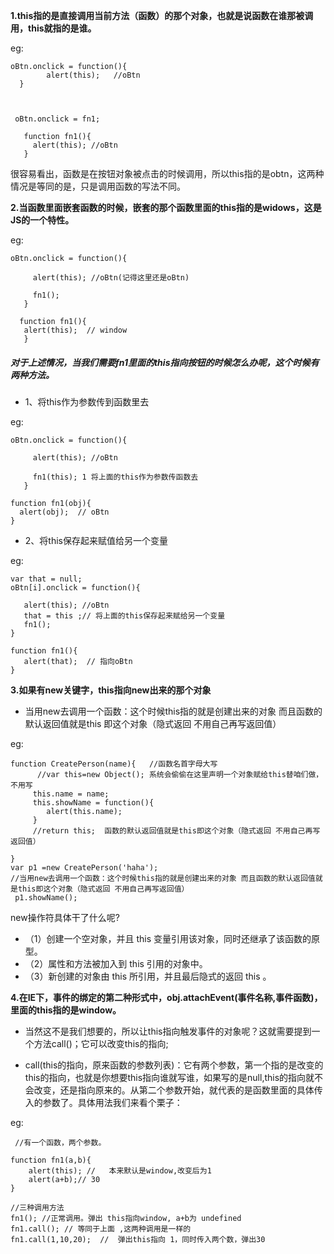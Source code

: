 **1.this指的是直接调用当前方法（函数）的那个对象，也就是说函数在谁那被调用，this就指的是谁。**

eg:
```
oBtn.onclick = function(){ 
        alert(this);   //oBtn
  }

 

 oBtn.onclick = fn1;

   function fn1(){ 
     alert(this); //oBtn
   }
 ```
很容易看出，函数是在按钮对象被点击的时候调用，所以this指的是obtn，这两种情况是等同的是，只是调用函数的写法不同。

**2.当函数里面嵌套函数的时候，嵌套的那个函数里面的this指的是widows，这是JS的一个特性。**

eg:
```
oBtn.onclick = function(){

     alert(this); //oBtn(记得这里还是oBtn)

     fn1(); 
   }

  function fn1(){ 
   alert(this);  // window
   }
```
##### 对于上述情况，当我们需要fn1里面的this指向按钮的时候怎么办呢，这个时候有两种方法。
- 1、将this作为参数传到函数里去

eg:
```
oBtn.onclick = function(){

     alert(this); //oBtn

     fn1(this); 1 将上面的this作为参数传函数去
   }

function fn1(obj){ 
  alert(obj);  // oBtn
}
```
- 2、将this保存起来赋值给另一个变量

eg:
```
var that = null;
oBtn[i].onclick = function(){

   alert(this); //oBtn
   that = this ;// 将上面的this保存起来赋给另一个变量
   fn1();
}

function fn1(){ 
   alert(that);  // 指向oBtn
}
```
**3.如果有new关键字，this指向new出来的那个对象**
- 当用new去调用一个函数：这个时候this指的就是创建出来的对象 而且函数的默认返回值就是this 即这个对象（隐式返回 不用自己再写返回值）

eg:
```
function CreatePerson(name){   //函数名首字母大写
      //var this=new Object(); 系统会偷偷在这里声明一个对象赋给this替咱们做，不用写
     this.name = name; 
     this.showName = function(){ 
        alert(this.name); 
     } 
     //return this;  函数的默认返回值就是this即这个对象（隐式返回 不用自己再写返回值）

} 
var p1 =new CreatePerson('haha'); 
//当用new去调用一个函数：这个时候this指的就是创建出来的对象 而且函数的默认返回值就是this即这个对象（隐式返回 不用自己再写返回值）
 p1.showName();
 ```
 new操作符具体干了什么呢?

- （1）创建一个空对象，并且 this 变量引用该对象，同时还继承了该函数的原型。
- （2）属性和方法被加入到 this 引用的对象中。
- （3）新创建的对象由 this 所引用，并且最后隐式的返回 this 。

**4.在IE下，事件的绑定的第二种形式中，obj.attachEvent(事件名称,事件函数)，里面的this指的是window。**

- 当然这不是我们想要的，所以让this指向触发事件的对象呢？这就需要提到一个方法call()；它可以改变this的指向;

- call(this的指向，原来函数的参数列表)：它有两个参数，第一个指的是改变的this的指向，也就是你想要this指向谁就写谁，如果写的是null,this的指向就不会改变，还是指向原来的。从第二个参数开始，就代表的是函数里面的具体传入的参数了。具体用法我们来看个栗子：
  
eg:
```
 //有一个函数，两个参数。

function fn1(a,b){ 
    alert(this); //   本来默认是window,改变后为1
    alert(a+b);// 30
}

//三种调用方法
fn1(); //正常调用。弹出 this指向window, a+b为 undefined
fn1.call(); // 等同于上面 ,这两种调用是一样的
fn1.call(1,10,20);  //  弹出this指向 1，同时传入两个数，弹出30
```
